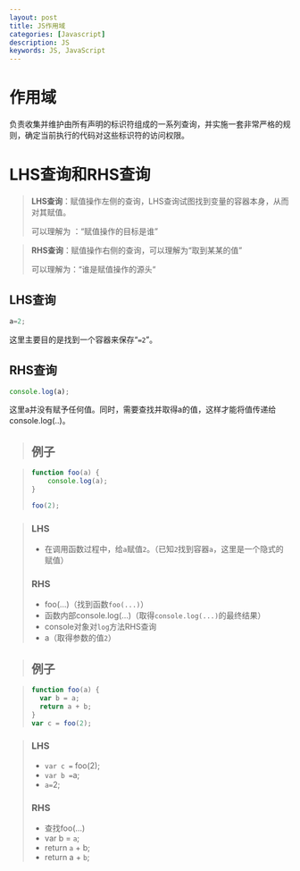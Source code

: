 ```yaml
---
layout: post
title: JS作用域
categories: [Javascript]
description: JS
keywords: JS, JavaScript
---
```






# 作用域

负责收集并维护由所有声明的标识符组成的一系列查询，并实施一套非常严格的规则，确定当前执行的代码对这些标识符的访问权限。

# LHS查询和RHS查询

> **LHS查询**：赋值操作左侧的查询，LHS查询试图找到变量的容器本身，从而对其赋值。
>
> 可以理解为 ：“赋值操作的目标是谁”

> **RHS查询**：赋值操作右侧的查询，可以理解为“取到某某的值”
>
> 可以理解为：“谁是赋值操作的源头“

## LHS查询

```js
a=2;
```

这里主要目的是找到一个容器来保存“`=2`”。

## RHS查询

```js
console.log(a);
```

这里a并没有赋予任何值。同时，需要查找并取得a的值，这样才能将值传递给console.log(..)。

> ## 例子

> ```js
> function foo(a) {
>     console.log(a);
> }
> 
> foo(2);
> ```

> ### LHS
>
> - 在调用函数过程中，给`a`赋值`2`。（已知`2`找到容器`a`，这里是一个隐式的赋值）
>
> ### RHS
>
> - foo(...)（找到函数`foo(...)`）
> - 函数内部console.log(...)（取得`console.log(...)`的最终结果）
> - console对象对`log`方法RHS查询
> - a（取得参数的值`2`）

> ## 例子

> ```js
> function foo(a) {
>   var b = a;
>   return a + b;
> }
> var c = foo(2);
> ```
>

> ### LHS
>
> - `var c =` foo(2);
> - `var b =`a;
> - `a=`2;
>
> ### RHS
>
> - 查找foo(...)
> - var b = `a`;
> - return `a` + b;
> - return a + `b`;

